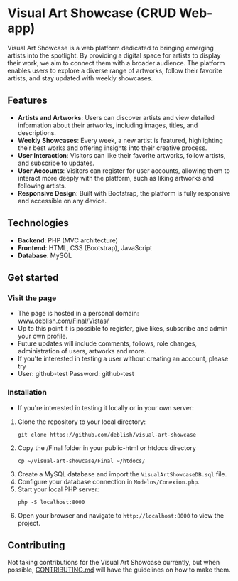 
# Visual Art Showcase (CRUD Web-app)

Visual Art Showcase is a web platform dedicated to bringing emerging artists into the spotlight. By providing a digital space for artists to display their work, we aim to connect them with a broader audience. The platform enables users to explore a diverse range of artworks, follow their favorite artists, and stay updated with weekly showcases.

## Features

- **Artists and Artworks**: Users can discover artists and view detailed information about their artworks, including images, titles, and descriptions.
- **Weekly Showcases**: Every week, a new artist is featured, highlighting their best works and offering insights into their creative process.
- **User Interaction**: Visitors can like their favorite artworks, follow artists, and subscribe to updates.
- **User Accounts**: Visitors can register for user accounts, allowing them to interact more deeply with the platform, such as liking artworks and following artists.
- **Responsive Design**: Built with Bootstrap, the platform is fully responsive and accessible on any device.

## Technologies

- **Backend**: PHP (MVC architecture)
- **Frontend**: HTML, CSS (Bootstrap), JavaScript
- **Database**: MySQL

## Get started

### Visit the page

- The page is hosted in a personal domain: www.deblish.com/Final/Vistas/
- Up to this point it is possible to register, give likes, subscribe and admin your own profile.
- Future updates will include comments, follows, role changes, administration of users, artworks and more.
- If you'te interested in testing a user without creating an account, please try
- User: github-test Password: github-test

### Installation

- If you're interested in testing it locally or in your own server:

1. Clone the repository to your local directory:
    ```
    git clone https://github.com/deblish/visual-art-showcase
    ```
2. Copy the /Final folder in your public-html or htdocs directory
    ```
    cp ~/visual-art-showcase/Final ~/htdocs/
    ```
3. Create a MySQL database and import the `VisualArtShowcaseDB.sql` file.
4. Configure your database connection in `Modelos/Conexion.php`.
5. Start your local PHP server:
    ```
    php -S localhost:8000
    ```
6. Open your browser and navigate to `http://localhost:8000` to view the project.

## Contributing

Not taking contributions for the Visual Art Showcase currently, but when possible, [CONTRIBUTING.md](CONTRIBUTING.md) will have the guidelines on how to make them.
